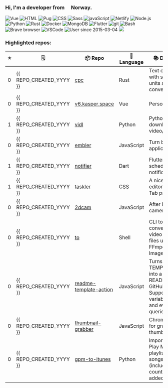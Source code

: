 ### Hi, I'm a developer from <img src="https://image.flaticon.com/icons/svg/197/197579.svg" width="13" /> Norway.

<p>
  <img alt="Vue" src="https://img.shields.io/badge/-Vue-63B587?style=flat-square&logo=vue.js&logoColor=white" />
  <img alt="HTML" src="https://img.shields.io/badge/-HTML-E34F26?style=flat-square&logo=html5&logoColor=white" />
  <img alt="Pug" src="https://img.shields.io/badge/-Pug-9F6758?style=flat-square&logo=html5&logoColor=white" />
  <img alt="CSS" src="https://img.shields.io/badge/-CSS3-448AC0?style=flat-square&logo=css3&logoColor=white" />
  <img alt="Sass" src="https://img.shields.io/badge/-Sass-CC6699?style=flat-square&logo=sass&logoColor=white" />
  <img alt="javaScript" src="https://img.shields.io/badge/-JavaScript-DABD4D?style=flat-square&logo=html5&logoColor=white" />
  <img alt="Netlify" src="https://img.shields.io/badge/-Netlify-5EA7BA?style=flat-square&logo=netlify&logoColor=white" />
  <img alt="Node.js" src="https://img.shields.io/badge/-Nodejs-43853d?style=flat-square&logo=Node.js&logoColor=white" />
  <img alt="Python" src="https://img.shields.io/badge/-Python-4F7CAA?style=flat-square&logo=python&logoColor=white" />
  <img alt="Rust" src="https://img.shields.io/badge/-Rust-000000?style=flat-square&logo=rust&logoColor=white" />
  <img alt="Docker" src="https://img.shields.io/badge/-Docker-46a2f1?style=flat-square&logo=docker&logoColor=white" />
  <img alt="MongoDB" src="https://img.shields.io/badge/-MongoDB-13aa52?style=flat-square&logo=mongodb&logoColor=white" />
  <img alt="Flutter" src="https://img.shields.io/badge/-Flutter-3E89F5?style=flat-square&logo=flutter&logoColor=white" />
  <img alt="git" src="https://img.shields.io/badge/-Git-F05032?style=flat-square&logo=git&logoColor=white" />
  <img alt="Bash" src="https://img.shields.io/badge/-Bash-2B3136?style=flat-square&logo=gnu-bash&logoColor=white" />
  <img alt="Brave browser" src="https://img.shields.io/badge/-Brave_Browser-FB542B?style=flat-square&logo=brave&logoColor=white" />
  <img alt="VSCode" src="https://img.shields.io/badge/-VSCode-3277B4?style=flat-square&logo=visual-studio-code&logoColor=white" />
  <img alt="User since 2015-03-04" src="https://img.shields.io/badge/Joined-2015--03--04-2eb872?style=flat-square&logo=github&logoColor=white&labelColor=2f3438" />
  <img src="https://gpvc.arturio.dev/probablykasper" />
</p>

### Highlighted repos:


| ⭐️         |     🗓    | 📦 Repo     |  🧰 Language | 📚 Description |
| --------- | --------- | ----------- | ------------ | -------------- |
| 0 | {{ REPO_CREATED_YYYY }} | [cpc](https://github.com/probablykasper/cpc) | Rust | Text calculator with support for units and conversion |
| 0 | {{ REPO_CREATED_YYYY }} | [v6.kasper.space](https://github.com/probablykasper/v6.kasper.space) | Vue | Personal website |
| 1 | {{ REPO_CREATED_YYYY }} | [vidl](https://github.com/probablykasper/vidl) | Python | Python script for downloading video/audio |
| 0 | {{ REPO_CREATED_YYYY }} | [embler](https://github.com/probablykasper/embler) | JavaScript | Turn binaries into applications |
| 1 | {{ REPO_CREATED_YYYY }} | [notifier](https://github.com/probablykasper/notifier) | Dart | Flutter app for scheduling notifications |
| 1 | {{ REPO_CREATED_YYYY }} | [taskler](https://github.com/probablykasper/taskler) | CSS | A nice, simple text editor in your New Tab page |
| 0 | {{ REPO_CREATED_YYYY }} | [2dcam](https://github.com/probablykasper/2dcam) | JavaScript | After Effects 2d camera |
| 0 | {{ REPO_CREATED_YYYY }} | [to](https://github.com/probablykasper/to) | Shell | CLI tool for converting audio, video and image files using FFmpeg and ImageMagick |
| 0 | {{ REPO_CREATED_YYYY }} | [readme-template-action](https://github.com/probablykasper/readme-template-action) | JavaScript | Turns a TEMPLATE.md into a README.md with GitHub API data. Supports variables, loops and even custom queries |
| 0 | {{ REPO_CREATED_YYYY }} | [thumbnail-grabber](https://github.com/probablykasper/thumbnail-grabber) | JavaScript | Chrome extension for grabbing thumbnails/covers |
| 0 | {{ REPO_CREATED_YYYY }} | [gpm-to-itunes](https://github.com/probablykasper/gpm-to-itunes) | Python | Imports Google Play Music playlists and songs to iTunes (including play counts and date added) |
